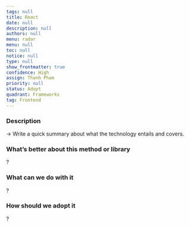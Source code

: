 ```yaml
---
tags: null
title: React
date: null
description: null
authors: null
menu: radar
menu: null
toc: null
notice: null
type: null
show_frontmatter: true
confidence: High
assign: Thanh Pham
priority: null
status: Adopt
quadrant: Frameworks
tag: Frontend
---
```


<!-- table_of_contents 6a2b54bd-b5ac-481e-a530-4cfb1f9a4cfc -->

### Description

→ Write a quick summary about what the technology entails and covers.

### What’s better about this method or library

?

### What can we do with it

?

### How should we adopt it

?

<!-- child_database c827d6d7-6748-4eaa-abae-336c1624fd2a -->
